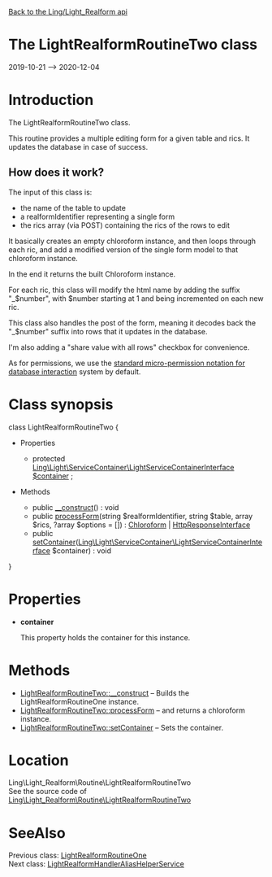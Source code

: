 [Back to the Ling/Light_Realform api](https://github.com/lingtalfi/Light_Realform/blob/master/doc/api/Ling/Light_Realform.md)



The LightRealformRoutineTwo class
================
2019-10-21 --> 2020-12-04






Introduction
============

The LightRealformRoutineTwo class.

This routine provides a multiple editing form for a given table and rics.
It updates the database in case of success.


How does it work?
------------

The input of this class is:
- the name of the table to update
- a realformIdentifier representing a single form
- the rics array (via POST) containing the rics of the rows to edit


It basically creates an empty chloroform instance, and then loops through each ric,
and add a modified version of the single form model to that chloroform instance.

In the end it returns the built Chloroform instance.

For each ric, this class will modify the html name by adding the suffix "_$number", with $number starting at 1
and being incremented on each new ric.

This class also handles the post of the form, meaning it decodes back the "_$number" suffix into rows that
it updates in the database.

I'm also adding a "share value with all rows" checkbox  for convenience.

As for permissions, we use the [standard micro-permission notation for database interaction](https://github.com/lingtalfi/Light_MicroPermission/blob/master/doc/pages/recommended-micropermission-notation.md#database-interaction) system by default.



Class synopsis
==============


class <span class="pl-k">LightRealformRoutineTwo</span>  {

- Properties
    - protected [Ling\Light\ServiceContainer\LightServiceContainerInterface](https://github.com/lingtalfi/Light/blob/master/doc/api/Ling/Light/ServiceContainer/LightServiceContainerInterface.md) [$container](#property-container) ;

- Methods
    - public [__construct](https://github.com/lingtalfi/Light_Realform/blob/master/doc/api/Ling/Light_Realform/Routine/LightRealformRoutineTwo/__construct.md)() : void
    - public [processForm](https://github.com/lingtalfi/Light_Realform/blob/master/doc/api/Ling/Light_Realform/Routine/LightRealformRoutineTwo/processForm.md)(string $realformIdentifier, string $table, array $rics, ?array $options = []) : [Chloroform](https://github.com/lingtalfi/Chloroform) | [HttpResponseInterface](https://github.com/lingtalfi/Light/blob/master/doc/api/Ling/Light/Http/HttpResponseInterface.md)
    - public [setContainer](https://github.com/lingtalfi/Light_Realform/blob/master/doc/api/Ling/Light_Realform/Routine/LightRealformRoutineTwo/setContainer.md)([Ling\Light\ServiceContainer\LightServiceContainerInterface](https://github.com/lingtalfi/Light/blob/master/doc/api/Ling/Light/ServiceContainer/LightServiceContainerInterface.md) $container) : void

}




Properties
=============

- <span id="property-container"><b>container</b></span>

    This property holds the container for this instance.
    
    



Methods
==============

- [LightRealformRoutineTwo::__construct](https://github.com/lingtalfi/Light_Realform/blob/master/doc/api/Ling/Light_Realform/Routine/LightRealformRoutineTwo/__construct.md) &ndash; Builds the LightRealformRoutineOne instance.
- [LightRealformRoutineTwo::processForm](https://github.com/lingtalfi/Light_Realform/blob/master/doc/api/Ling/Light_Realform/Routine/LightRealformRoutineTwo/processForm.md) &ndash; and returns a chloroform instance.
- [LightRealformRoutineTwo::setContainer](https://github.com/lingtalfi/Light_Realform/blob/master/doc/api/Ling/Light_Realform/Routine/LightRealformRoutineTwo/setContainer.md) &ndash; Sets the container.





Location
=============
Ling\Light_Realform\Routine\LightRealformRoutineTwo<br>
See the source code of [Ling\Light_Realform\Routine\LightRealformRoutineTwo](https://github.com/lingtalfi/Light_Realform/blob/master/Routine/LightRealformRoutineTwo.php)



SeeAlso
==============
Previous class: [LightRealformRoutineOne](https://github.com/lingtalfi/Light_Realform/blob/master/doc/api/Ling/Light_Realform/Routine/LightRealformRoutineOne.md)<br>Next class: [LightRealformHandlerAliasHelperService](https://github.com/lingtalfi/Light_Realform/blob/master/doc/api/Ling/Light_Realform/Service/LightRealformHandlerAliasHelperService.md)<br>
